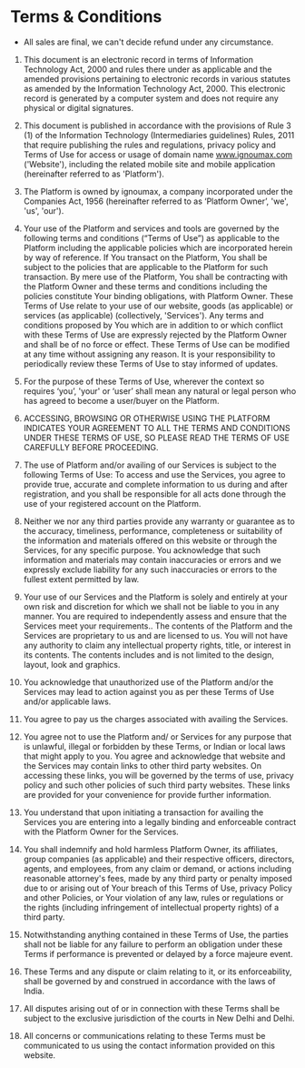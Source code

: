 # Terms & Conditions

- All sales are final, we can't decide refund under any circumstance.

1.  This document is an electronic record in terms of
    Information Technology Act, 2000 and rules there under as applicable and
    the amended provisions pertaining to electronic records in various
    statutes as amended by the Information Technology Act, 2000. This
    electronic record is generated by a computer system and does not require
    any physical or digital signatures.

2.  This document is published in
    accordance with the provisions of Rule 3 (1) of the Information Technology
    (Intermediaries guidelines) Rules, 2011 that require publishing the rules
    and regulations, privacy policy and Terms of Use for access or usage of domain name www.ignoumax.com ('Website'), including the related mobile
    site and mobile application (hereinafter referred to as 'Platform').

3.  The Platform is owned by ignoumax, a company incorporated under the Companies
    Act, 1956 (hereinafter referred to as ‘Platform
    Owner’, 'we', 'us', 'our').

4.  Your use of the Platform and services and
    tools are governed by the following terms and conditions (“Terms of Use”)
    as applicable to the Platform including the applicable policies which are
    incorporated herein by way of reference. If You transact on the Platform,
    You shall be subject to the policies that are applicable to the Platform
    for such transaction. By mere use of the Platform, You shall be
    contracting with the Platform Owner and these terms and conditions
    including the policies constitute Your binding obligations, with Platform
    Owner. These Terms of Use relate to your use of our website, goods (as
    applicable) or services (as applicable) (collectively, 'Services'). Any
    terms and conditions proposed by You which are in addition to or which
    conflict with these Terms of Use are expressly rejected by the Platform
    Owner and shall be of no force or effect. These Terms of Use can be
    modified at any time without assigning any reason. It is your
    responsibility to periodically review these Terms of Use to stay informed
    of updates.

5.  For the purpose of these Terms of Use, wherever the context
    so requires ‘you’, 'your' or ‘user’ shall mean any natural or legal person
    who has agreed to become a user/buyer on the Platform.

6.  ACCESSING, BROWSING OR OTHERWISE USING THE PLATFORM INDICATES YOUR AGREEMENT TO ALL
    THE TERMS AND CONDITIONS UNDER THESE TERMS OF USE, SO PLEASE READ THE
    TERMS OF USE CAREFULLY BEFORE PROCEEDING.

7.  The use of Platform and/or availing of our Services is subject to the following Terms of Use: To
    access and use the Services, you agree to provide true, accurate and
    complete information to us during and after registration, and you shall be
    responsible for all acts done through the use of your registered account
    on the Platform.

8.  Neither we nor any third parties provide any warranty or
    guarantee as to the accuracy, timeliness, performance, completeness or
    suitability of the information and materials offered on this website or
    through the Services, for any specific purpose. You acknowledge that such
    information and materials may contain inaccuracies or errors and we
    expressly exclude liability for any such inaccuracies or errors to the
    fullest extent permitted by law.

9.  Your use of our Services and the Platform is solely and entirely at your own risk and discretion for which
    we shall not be liable to you in any manner. You are required to
    independently assess and ensure that the Services meet your requirements..
    The contents of the Platform and the Services are proprietary to us and
    are licensed to us. You will not have any authority to claim any
    intellectual property rights, title, or interest in its contents. The
    contents includes and is not limited to the design, layout, look and
    graphics.

10. You acknowledge that unauthorized use of the Platform and/or
    the Services may lead to action against you as per these Terms of Use
    and/or applicable laws.

11. You agree to pay us the charges associated with
    availing the Services.

12. You agree not to use the Platform and/ or Services
    for any purpose that is unlawful, illegal or forbidden by these Terms, or
    Indian or local laws that might apply to you. You agree and acknowledge
    that website and the Services may contain links to other third party
    websites. On accessing these links, you will be governed by the terms of
    use, privacy policy and such other policies of such third party websites.
    These links are provided for your convenience for provide further
    information.

13. You understand that upon initiating a transaction for
    availing the Services you are entering into a legally binding and
    enforceable contract with the Platform Owner for the Services.

14. You shall indemnify and hold harmless Platform Owner, its
    affiliates, group companies (as applicable) and their respective officers,
    directors, agents, and employees, from any claim or demand, or actions
    including reasonable attorney's fees, made by any third party or penalty
    imposed due to or arising out of Your breach of this Terms of Use, privacy
    Policy and other Policies, or Your violation of any law, rules or
    regulations or the rights (including infringement of intellectual property
    rights) of a third party.

15. Notwithstanding anything contained in these
    Terms of Use, the parties shall not be liable for any failure to perform
    an obligation under these Terms if performance is prevented or delayed by
    a force majeure event.

16. These Terms and any dispute or claim relating to
    it, or its enforceability, shall be governed by and construed in
    accordance with the laws of India.

17. All disputes arising out of or in
    connection with these Terms shall be subject to the exclusive jurisdiction
    of the courts in New Delhi and Delhi.

18. All concerns or communications
    relating to these Terms must be communicated to us using the contact
    information provided on this website.
